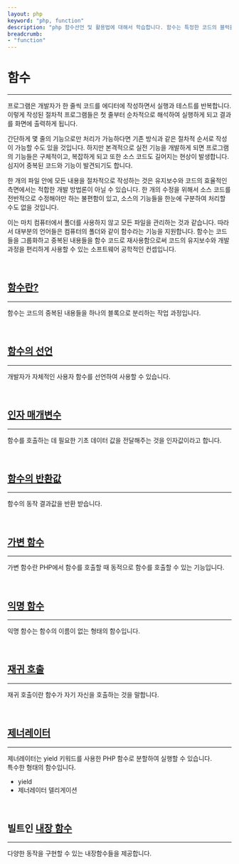 ```yaml
---
layout: php
keyword: "php, function"
description: "php 함수선언 및 활용법에 대해서 학습합니다. 함수는 특정한 코드의 블럭을 분리하여 재사용할 수 있는 유용한 코드 기법입니다."
breadcrumb:
- "function"
---
```


# 함수
---
프로그램은 개발자가 한 줄씩 코드를 에디터에 작성하면서 실행과 테스트를 반복합니다. 이렇게 작성된 절차적 프로그램들은 첫 줄부터 순차적으로 해석하여 실행하게 되고 결과를 화면에 출력하게 됩니다.  

간단하게 몇 줄의 기능으로만 처리가 가능하다면 기존 방식과 같은 절차적 순서로 작성이 가능할 수도 있을 것입니다. 하지만 본격적으로 실전 기능을 개발하게 되면 프로그램의 기능들은 구체적이고, 복잡하게 되고 또한 소스 코드도 길어지는 현상이 발생합니다. 심지어 중복된 코드와 기능이 발견되기도 합니다.  

한 개의 파일 안에 모든 내용을 절차적으로 작성하는 것은 유지보수와 코드의 효율적인 측면에서는 적합한 개발 방법론이 아닐 수 있습니다. 한 개의 수정을 위해서 소스 코드를 전반적으로 수정해야만 하는 불편함이 있고, 소스의 기능들을 한눈에 구분하여 처리할 수도 없을 것입니다.  

이는 마치 컴퓨터에서 폴더를 사용하지 않고 모든 파일을 관리하는 것과 같습니다. 따라서 대부분의 언어들은 컴퓨터의 폴더와 같이 함수라는 기능을 지원합니다. 함수는 코드들을 그룹화하고 중복된 내용들을 함수 코드로 재사용함으로써 코드의 유지보수와 개발 과정을 편리하게 사용할 수 있는 소프트웨어 공학적인 컨셉입니다.  

<br>


## [함수란?](func)
---
함수는 코드의 중복된 내용들을 하나의 블록으로 분리하는 작업 과정입니다.

<br>

## [함수의 선언](declare)
---
개발자가 자체적인 사용자 함수를 선언하여 사용할 수 있습니다. 

<br>

## [인자 매개변수](param)
---
함수를 호출하는 데 필요한 기초 데이터 값을 전달해주는 것을 인자값이라고 합니다.

<br>

## [함수의 반환값](return)
---
함수의 동작 결과값을 반환 받습니다.

<br>

## [가변 함수](variable)
---
가변 함수란 PHP에서 함수를 호출할 때 동적으로 함수를 호출할 수 있는 기능입니다.  

<br>

## [익명 함수](annon)
---
익명 함수는 함수의 이름이 없는 형태의 함수입니다.  

<br>

## [재귀 호출](rescure)
---
재귀 호출이란 함수가 자기 자신을 호출하는 것을 말합니다.

<br>

## [제너레이터](generator)
---
제너레이터는 yield 키워드를 사용한 PHP 함수로 분할하여 실행할 수 있습니다.  
특수한 형태의 함수입니다.  

* yield
* 제너레이터 델리게이션

<br>

## 빌트인 [내장 함수](builtin)
---
다양한 동작을 구현할 수 있는 내장함수들을 제공합니다.


<br>